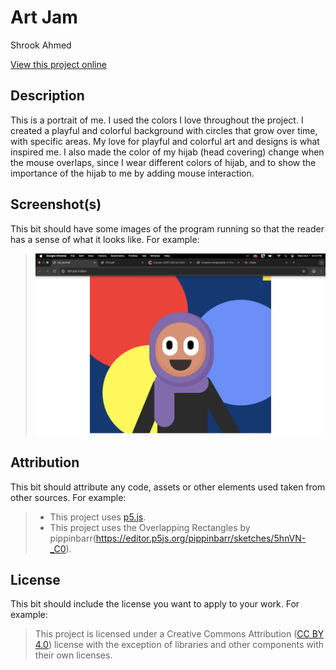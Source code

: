 # Art Jam 

Shrook Ahmed

[View this project online](URL_FOR_THE_RUNNING_PROJECT)

## Description

This is a portrait of me. I used the colors I love throughout the project. I created a playful and colorful background with circles that grow over time, with specific areas. My love for playful and colorful art and designs is what inspired me. I also made the color of my hijab (head covering) change when the mouse overlaps, since I wear different colors of hijab, and to show the importance of the hijab to me by adding mouse interaction.

## Screenshot(s)

This bit should have some images of the program running so that the reader has a sense of what it looks like. For example:

> ![Image of a clown face](./assets/images/screenshot.png)

## Attribution

This bit should attribute any code, assets or other elements used taken from other sources. For example:

> - This project uses [p5.js](https://p5js.org).
> - This project uses the Overlapping Rectangles
by pippinbarr(https://editor.p5js.org/pippinbarr/sketches/5hnVN-_C0).



## License

This bit should include the license you want to apply to your work. For example:

> This project is licensed under a Creative Commons Attribution ([CC BY 4.0](https://creativecommons.org/licenses/by/4.0/deed.en)) license with the exception of libraries and other components with their own licenses.